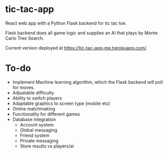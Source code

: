 # tic-tac-app

React web app with a Python Flask backend for tic tac toe.

Flask backend does all game logic and supplies an AI that plays by Monte Carlo Tree Search.

Current version deployed at https://tic-tac-app-me.herokuapp.com/.

# To-do
* Implement Machine learning algorithm, which the Flask backend will poll for moves.
* Adjustable difficulty
* Ability to switch players
* Adaptable graphics to screen type (mobile etc)
* Online matchmaking
* Functionality for different games
* Database integration
  * Account system
  * Global messaging
  * Friend system
  * Private messaging
  * Store results vs players/ai
